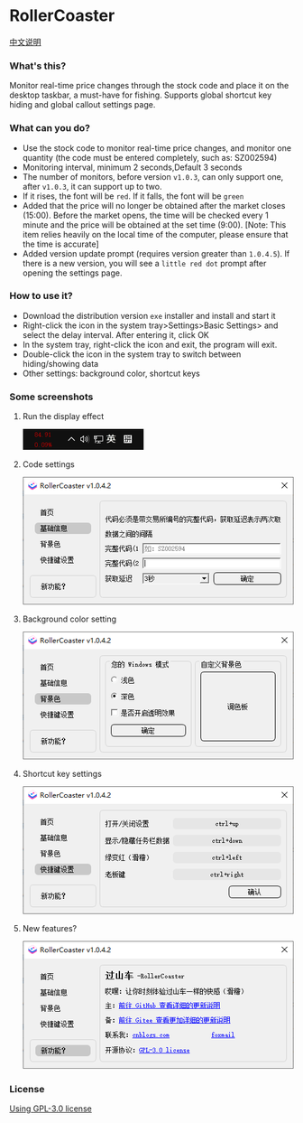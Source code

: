 # RollerCoaster

[中文说明](./README_zh.md)

### What's this?

Monitor real-time price changes through the stock code and place it on the desktop taskbar, a must-have for fishing. Supports global shortcut key hiding and global callout settings page.

### What can you do?

- Use the stock code to monitor real-time price changes, and monitor one quantity (the code must be entered completely,
  such as: SZ002594)
- Monitoring interval, minimum 2 seconds,Default 3 seconds
- The number of monitors, before version `v1.0.3`, can only support one, after `v1.0.3`, it can support up to two.
- If it rises, the font will be `red`. If it falls, the font will be `green`
- Added that the price will no longer be obtained after the market closes (15:00). Before the market opens, the time will be checked every 1 minute and the price will be obtained at the set time (9:00). \[Note: This item relies heavily on the local time of the computer, please ensure that the time is accurate\]
- Added version update prompt (requires version greater than `1.0.4.5`). If there is a new version, you will see a `little red dot` prompt after opening the settings page.

### How to use it?

- Download the distribution version `exe` installer and install and start it
- Right-click the icon in the system tray>Settings>Basic Settings> and select the delay interval. After entering it,
  click OK
- In the system tray, right-click the icon and exit, the program will exit.
- Double-click the icon in the system tray to switch between hiding/showing data
- Other settings: background color, shortcut keys

### Some screenshots

1. Run the display effect

    ![01.png](./readme/01.png)

2. Code settings

    ![02.png](./readme/02.png)

3. Background color setting

    ![03.png](./readme/03.png)

4. Shortcut key settings

    ![04.png](./readme/04.png)

5. New features?

    ![05.png](./readme/05.png)

### License

[Using GPL-3.0 license](https://www.gnu.org/licenses/gpl-3.0.html)